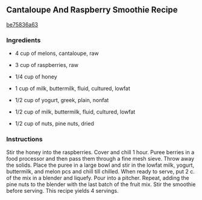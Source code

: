 ## Cantaloupe And Raspberry Smoothie Recipe

[be75836a63](http://cookeatshare.com/recipes/cantaloupe-and-raspberry-smoothie-99031)

### Ingredients

 - 4 cup of melons, cantaloupe, raw

 - 3 cup of raspberries, raw

 - 1/4 cup of honey

 - 1 cup of milk, buttermilk, fluid, cultured, lowfat

 - 1/2 cup of yogurt, greek, plain, nonfat

 - 1/2 cup of milk, buttermilk, fluid, cultured, lowfat

 - 1/2 cup of nuts, pine nuts, dried

### Instructions

Stir the honey into the raspberries. Cover and chill 1 hour. Puree berries in a food processor and then pass them through a fine mesh sieve. Throw away the solids. Place the puree in a large bowl and stir in the lowfat milk, yogurt, buttermilk, and melon pcs and chill till chilled. When ready to serve, put 2 c. of the mix in a blender and liquefy. Pour into a pitcher. Repeat, adding the pine nuts to the blender with the last batch of the fruit mix. Stir the smoothie before serving. This recipe yields 4 servings.